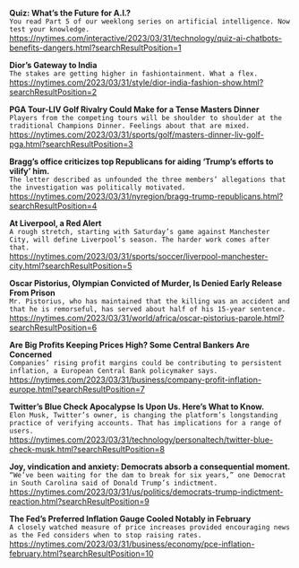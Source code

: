 **Quiz: What’s the Future for A.I.?**\
`You read Part 5 of our weeklong series on artificial intelligence. Now test your knowledge.`\
https://nytimes.com/interactive/2023/03/31/technology/quiz-ai-chatbots-benefits-dangers.html?searchResultPosition=1

**Dior’s Gateway to India**\
`The stakes are getting higher in fashiontainment. What a flex.`\
https://nytimes.com/2023/03/31/style/dior-india-fashion-show.html?searchResultPosition=2

**PGA Tour-LIV Golf Rivalry Could Make for a Tense Masters Dinner**\
`Players from the competing tours will be shoulder to shoulder at the traditional Champions Dinner. Feelings about that are mixed.`\
https://nytimes.com/2023/03/31/sports/golf/masters-dinner-liv-golf-pga.html?searchResultPosition=3

**Bragg’s office criticizes top Republicans for aiding ‘Trump’s efforts to vilify’ him.**\
`The letter described as unfounded the three members’ allegations that the investigation was politically motivated.`\
https://nytimes.com/2023/03/31/nyregion/bragg-trump-republicans.html?searchResultPosition=4

**At Liverpool, a Red Alert**\
`A rough stretch, starting with Saturday’s game against Manchester City, will define Liverpool’s season. The harder work comes after that.`\
https://nytimes.com/2023/03/31/sports/soccer/liverpool-manchester-city.html?searchResultPosition=5

**Oscar Pistorius, Olympian Convicted of Murder, Is Denied Early Release From Prison**\
`Mr. Pistorius, who has maintained that the killing was an accident and that he is remorseful, has served about half of his 15-year sentence.`\
https://nytimes.com/2023/03/31/world/africa/oscar-pistorius-parole.html?searchResultPosition=6

**Are Big Profits Keeping Prices High? Some Central Bankers Are Concerned**\
`Companies’ rising profit margins could be contributing to persistent inflation, a European Central Bank policymaker says.`\
https://nytimes.com/2023/03/31/business/company-profit-inflation-europe.html?searchResultPosition=7

**Twitter’s Blue Check Apocalypse Is Upon Us. Here’s What to Know.**\
`Elon Musk, Twitter’s owner, is changing the platform’s longstanding practice of verifying accounts. That has implications for a range of users.`\
https://nytimes.com/2023/03/31/technology/personaltech/twitter-blue-check-musk.html?searchResultPosition=8

**Joy, vindication and anxiety: Democrats absorb a consequential moment.**\
`“We’ve been waiting for the dam to break for six years,” one Democrat in South Carolina said of Donald Trump’s indictment.`\
https://nytimes.com/2023/03/31/us/politics/democrats-trump-indictment-reaction.html?searchResultPosition=9

**The Fed’s Preferred Inflation Gauge Cooled Notably in February**\
`A closely watched measure of price increases provided encouraging news as the Fed considers when to stop raising rates.`\
https://nytimes.com/2023/03/31/business/economy/pce-inflation-february.html?searchResultPosition=10

